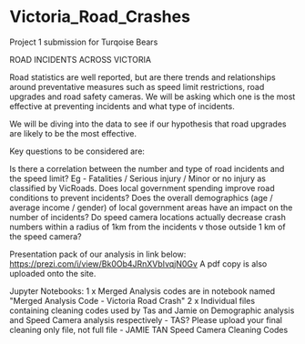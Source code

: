 # Victoria_Road_Crashes
 Project 1 submission for Turqoise Bears

 ROAD INCIDENTS ACROSS VICTORIA

 Road statistics are well reported, but are there trends and relationships around preventative measures such as speed limit restrictions, road upgrades and road safety    cameras.  We will be asking which one is the most effective at preventing incidents and what type of incidents.  

 We will be diving into the data to see if our hypothesis that road upgrades are likely to be the most effective.

 Key questions to be considered are:

 Is there a correlation between the number and type of road incidents and the speed limit?  Eg - Fatalities / Serious injury / Minor or no injury as classified by VicRoads.
 Does local government spending improve road conditions to prevent incidents?
 Does the overall demographics (age / average income / gender) of local government areas have an impact on the number of incidents?
 Do speed camera locations actually decrease crash numbers within a radius of 1km from the incidents v those outside 1 km of the speed camera?

 Presentation pack of our analysis in link below:
https://prezi.com/i/view/Bk0Ob4JRnXVbIvqjN0Gv
 A pdf copy is also uploaded onto the site.
 
 Jupyter Notebooks:
 1 x Merged Analysis codes are in notebook named "Merged Analysis Code - Victoria Road Crash"
 2 x Individual files containing cleaning codes used by Tas and Jamie on Demographic analysis and Speed Camera analysis respectively
     - TAS? Please upload your final cleaning only file, not full file
     - JAMIE TAN Speed Camera Cleaning Codes
 
